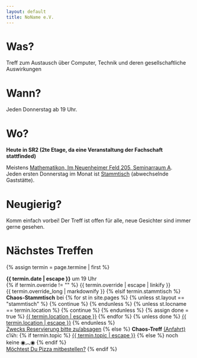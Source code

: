 ```yaml
---
layout: default
title: NoName e.V.
---
```


Was?
===

Treff zum Austausch über Computer, Technik und deren gesellschaftliche Auswirkungen

Wann?
===

Jeden Donnerstag ab 19 Uhr.

Wo?
===
**Heute in SR2 (2te Etage, da eine Veranstaltung der Fachschaft stattfinded)**

Meistens [Mathematikon, Im Neuenheimer Feld 205, Seminarraum A](anfahrt.html).<br/>
Jeden ersten Donnerstag im Monat ist [Stammtisch](stammtisch.html) (abwechselnde Gaststätte).

Neugierig?
===

Komm einfach vorbei! Der Treff ist offen für alle, neue Gesichter sind immer gerne gesehen.

Nächstes Treffen
===

{% assign termin = page.termine | first %}

<p itemscope itemtype="http://data-vocabulary.org/Event">
	<time itemprop="startDate" datetime="{{termin.date}}T19:00"><b>{{ termin.date | escape }}</b> um 19 Uhr</time><br/>
	{% if termin.override != "" %}
		{{ termin.override | escape | linkify }}<br>
		{{ termin.override_long | markdownify }}
	{% elsif termin.stammtisch %}
		<b itemprop="summary">Chaos-Stammtisch</b> bei
		{% for st in site.pages %}
			{% unless st.layout == "stammtisch" %}
				{% continue %}
			{% endunless %}
			{% unless st.locname == termin.location %}
				{% continue %}
			{% endunless %}
			{% assign done = true %}
			<a href="{{ st.url | escape }}" itemprop="location">{{ termin.location | escape }}</a>
			<span itemprop="geo" itemscope itemtype="http://data-vocabulary.org/Geo">
				<meta itemprop="latitude" content="{{st.lat}}" />
				<meta itemprop="longitude" content="{{st.lon}}" />
			</span>
		{% endfor %}
		{% unless done %}
			<a href="stammtisch.html" itemprop="location">{{ termin.location | escape }}</a>
		{% endunless %}
		<br>
		<a href="yarpnarp.html" itemprop="url">Zwecks Reservierung bitte zu/absagen</a>
	{% else %}
		<b itemprop="summary">Chaos-Treff</b> <a href="anfahrt.html">(Anfahrt)</a><br/>
    <span itemprop="geo" itemscope itemtype="http://data-vocabulary.org/Geo">
      <meta itemprop="latitude" content="{{site.treff_lat}}" />
      <meta itemprop="longitude" content="{{site.treff_lon}}" />
    </span>
		c¼h:
		{% if termin.topic %}
			<a itemprop="url" href="chaotische_viertelstunde.html#c14h_{{termin.c14h_id}}">{{ termin.topic | escape }}</a>
		{% else %}
			noch keine ◉︵◉
		{% endif %}
		<br>
		<a href="pizza.html">Möchtest Du Pizza mitbestellen?</a>
	{% endif %}
</p>
